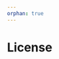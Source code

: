 ```yaml
---
orphan: true
---
```


# License

```{include} ../LICENSE

```
                                                                                                                                                                                       